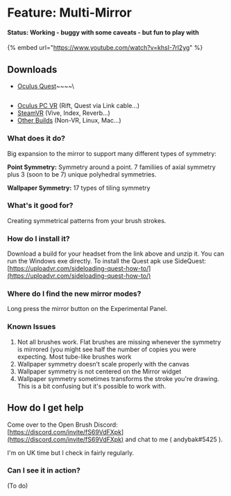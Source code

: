 # Feature: Multi-Mirror

#### Status: Working - buggy with some caveats - but fun to play with

{% embed url="https://www.youtube.com/watch?v=khsI-7rl2yg" %}

## Downloads

* [Oculus Quest](https://nightly.link/IxxyXR/open-brush/workflows/build/feature%2Fmulti-mirrors/Oculus%20Quest%20Experimental.zip)~~~~\
  ~~~~(This build is sometimes slightly behind the PC versions because of some issues we're having with Github's build service)
* [Oculus PC VR](https://nightly.link/IxxyXR/open-brush/workflows/build/feature%2Fmulti-mirrors/Windows%20Rift%20Experimental.zip) (Rift, Quest via Link cable...)
* [SteamVR](https://nightly.link/IxxyXR/open-brush/workflows/build/feature%2Fmulti-mirrors/Windows%20OpenXR%20Experimental.zip) (Vive, Index, Reverb...)
* [Other Builds](https://nightly.link/IxxyXR/open-brush/workflows/build/feature%2Fmulti-mirrors) (Non-VR, Linux, Mac...)

### What does it do?



Big expansion to the mirror to support many different types of symmetry:

**Point Symmetry:** Symmetry around a point. 7 familiies of axial symmetry plus 3 (soon to be 7) unique polyhedral symmetries.

**Wallpaper Symmetry:** 17 types of tiling symmetry

### What's it good for?

Creating symmetrical patterns from your brush strokes.

### How do I install it?

Download a build for your headset from the link above and unzip it. You can run the Windows exe directly. To install the Quest apk use SideQuest: [https://uploadvr.com/sideloading-quest-how-to/](https://uploadvr.com/sideloading-quest-how-to/)

### Where do I find the new mirror modes?

Long press the mirror button on the Experimental Panel.

### Known Issues&#x20;

1. Not all brushes work. Flat brushes are missing whenever the symmetry is mirrored (you might see half the number of copies you were expecting. Most tube-like brushes work
2. Wallpaper symmetry doesn't scale properly with the canvas
3. Wallpaper symmetry is not centered on the Mirror widget
4. Wallpaper symmetry sometimes transforms the stroke you're drawing. This is a bit confusing but it's possible to work with.

## How do I get help

Come over to the Open Brush Discord: [https://discord.com/invite/fS69VdFXpk](https://discord.com/invite/fS69VdFXpk) and chat to me ( andybak#5425 ).

I'm on UK time but I check in fairly regularly.

### Can I see it in action?

(To do)
